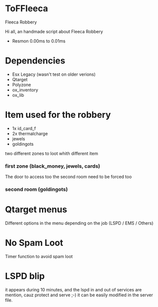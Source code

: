 # ToFFleeca
Fleeca Robbery

Hi all, an handmade script about Fleeca Robbery
- Resmon 0.00ms to 0.01ms

# Dependencies
- Esx Legacy (wasn't test on older verions)
- Qtarget
- Polyzone
- ox_inventory
- ox_lib

# Item used for the robbery
- 1x id_card_f
- 2x thermalcharge
- jewels
- goldingots

two different zones to loot whith different item
### first zone (black_money, jewels, cards)
The door to access too the second room need to be forced too
### second room (goldingots)

# Qtarget menus 
Different options in the menu depending on the job (LSPD / EMS / Others)

# No Spam Loot
Timer function to avoid spam loot

# LSPD blip
it appears during 10 minutes, and the lspd in and out of services are mention, cauz protect and serve ;-) 
it can be easily modified in the server file.
